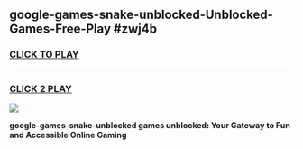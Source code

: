 
## google-games-snake-unblocked-Unblocked-Games-Free-Play #zwj4b
<h3>
<a href="https://us.freeplayer.one?title=google-games-snake-unblocked&ref=9M">CLICK TO PLAY</a></h3>
<hr>

<h3>
<a href="https://us.freeplayer.one?title=google-games-snake-unblocked&ref=9M">CLICK 2 PLAY</a>
  
</h3>

<a href="https://us.freeplayer.one?title=google-games-snake-unblocked&ref=9M"><img src="https://clearcache.store/games.png"></a>


**google-games-snake-unblocked games unblocked: Your Gateway to Fun and Accessible Online Gaming**
